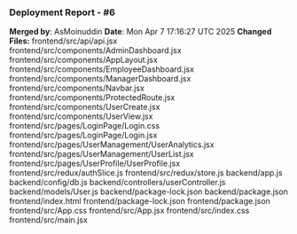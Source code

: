 ### Deployment Report - #6
**Merged by**: AsMoinuddin
**Date**: Mon Apr  7 17:16:27 UTC 2025
**Changed Files:**
frontend/src/api/api.jsx frontend/src/components/AdminDashboard.jsx frontend/src/components/AppLayout.jsx frontend/src/components/EmployeeDashboard.jsx frontend/src/components/ManagerDashboard.jsx frontend/src/components/Navbar.jsx frontend/src/components/ProtectedRoute.jsx frontend/src/components/UserCreate.jsx frontend/src/components/UserView.jsx frontend/src/pages/LoginPage/Login.css frontend/src/pages/LoginPage/Login.jsx frontend/src/pages/UserManagement/UserAnalytics.jsx frontend/src/pages/UserManagement/UserList.jsx frontend/src/pages/UserProfile/UserProfile.jsx frontend/src/redux/authSlice.js frontend/src/redux/store.js backend/app.js backend/config/db.js backend/controllers/userController.js backend/models/User.js backend/package-lock.json backend/package.json frontend/index.html frontend/package-lock.json frontend/package.json frontend/src/App.css frontend/src/App.jsx frontend/src/index.css frontend/src/main.jsx
